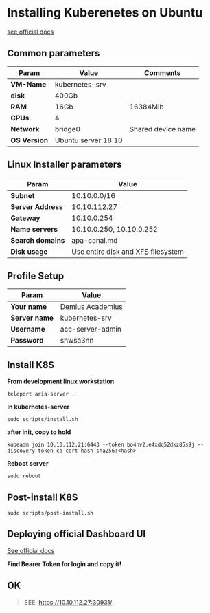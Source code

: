 # Installing Kuberenetes on Ubuntu

[see official docs](https://kubernetes.io/docs/setup/independent/create-cluster-kubeadm/)

## Common parameters

Param | Value  | Comments
------|--------|----------
**VM-Name**    | kubernetes-srv
**disk**       | 400Gb
**RAM**        | 16Gb    | 16384Mib
**CPUs**       | 4
**Network**    | bridge0 | Shared device name
**OS Version** | Ubuntu server 18.10

## Linux Installer parameters

Param | Value
------|-------
**Subnet**         | 10.10.0.0/16
**Server Address** | 10.10.112.27
**Gateway**        | 10.10.0.254
**Name servers**   | 10.10.0.250, 10.10.0.252
**Search domains** | apa-canal.md
**Disk usage**     | Use entire disk and XFS filesystem

## Profile Setup

Param | Value
------|------
**Your name**   | Demius Academius
**Server name** | kubernetes-srv
**Username**    | acc-server-admin
**Password**    | shwsa3nn

## Install K8S

**From development linux workstation**

    teleport aria-server .

**In kubernetes-server**    

    sudo scripts/install.sh

**after init, copy to hold**

    kubeadm join 10.10.112.21:6443 --token bo4hv2.e4xdq52dkz85s9j --discovery-token-ca-cert-hash sha256:<hash>

**Reboot server**

    sudo reboot

## Post-install K8S

    sudo scripts/post-install.sh

## Deploying official Dashboard UI

[See official docs](https://kubernetes.io/docs/tasks/access-application-cluster/web-ui-dashboard/)

**Find Bearer Token for login and copy it!**

## OK

> SEE: https://10.10.112.27:30931/
